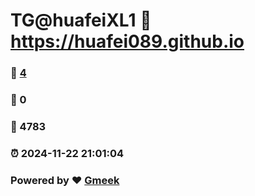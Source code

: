 # TG@huafeiXL1 :link: https://huafei089.github.io 
### :page_facing_up: [4](https://huafei089.github.io/tag.html) 
### :speech_balloon: 0 
### :hibiscus: 4783 
### :alarm_clock: 2024-11-22 21:01:04 
### Powered by :heart: [Gmeek](https://github.com/Meekdai/Gmeek)
